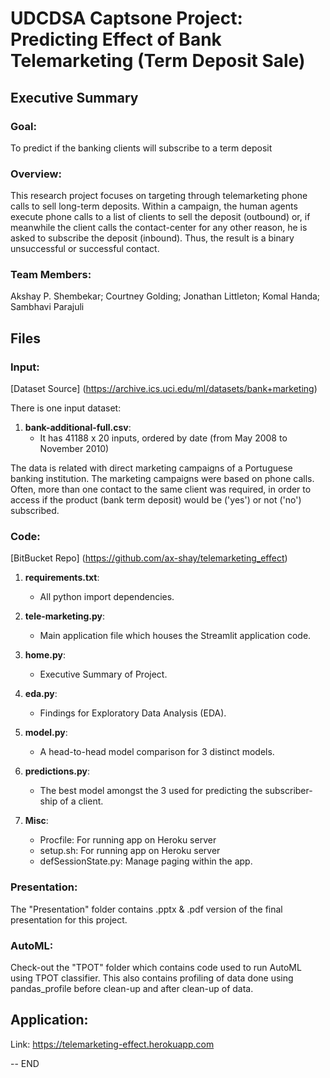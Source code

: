 # UDCDSA Captsone Project: Predicting Effect of Bank Telemarketing (Term Deposit Sale)
## Executive Summary
### Goal: 
To predict if the banking clients will subscribe to a term deposit
### Overview:
This research project focuses on targeting through telemarketing phone calls to sell long-term deposits. Within a campaign, the human agents execute phone calls to a list of clients to sell the deposit (outbound) or, if meanwhile the client calls the contact-center for any other reason, he is asked to subscribe the deposit (inbound). Thus, the result is a binary unsuccessful or successful contact.<br>
### Team Members:
Akshay P. Shembekar; Courtney Golding; Jonathan Littleton; Komal Handa; Sambhavi Parajuli


## Files

### Input:
[Dataset Source] (https://archive.ics.uci.edu/ml/datasets/bank+marketing)

There is one input dataset:  

1) **bank-additional-full.csv**:  
   - It has 41188 x 20 inputs, ordered by date (from May 2008 to November 2010)

The data is related with direct marketing campaigns of a Portuguese banking institution. The marketing campaigns were based on phone calls. Often, more than one contact to the same client was required, in order to access if the product (bank term deposit) would be ('yes') or not ('no') subscribed.

### Code:
[BitBucket Repo] (https://github.com/ax-shay/telemarketing_effect)

1) **requirements.txt**:
    - All python import dependencies. 

2) **tele-marketing.py**:
    - Main application file which houses the Streamlit application code. 

3) **home.py**:
    - Executive Summary of Project. 

4) **eda.py**:
    - Findings for Exploratory Data Analysis (EDA). 

5) **model.py**:
    - A head-to-head model comparison for 3 distinct models. 

6) **predictions.py**:
    - The best model amongst the 3 used for predicting the subscriber-ship of a client. 

7) **Misc**:
    - Procfile: For running app on Heroku server
    - setup.sh: For running app on Heroku server
    - defSessionState.py: Manage paging within the app. 

### Presentation:
The "Presentation" folder contains .pptx & .pdf version of the final presentation for this project.

### AutoML:
Check-out the "TPOT" folder which contains code used to run AutoML using TPOT classifier.
This also contains profiling of data done using pandas_profile before clean-up and after clean-up of data.

## Application:
Link: https://telemarketing-effect.herokuapp.com

-- END
